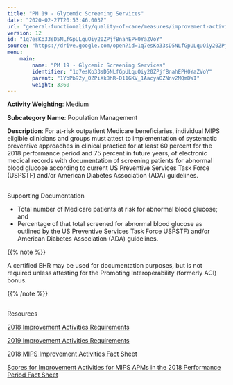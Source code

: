 ```yaml
---
title: "PM 19 - Glycemic Screening Services"
date: "2020-02-27T20:53:46.003Z"
url: "general-functionality/quality-of-care/measures/improvement-activities-measures/2018-improvement-activities/pm-19-glycemic-screening-services.html"
version: 12
id: "1q7esKo33sD5NLfGpULquOiy20ZPjfBnahEPH0YaZVoY"
source: "https://drive.google.com/open?id=1q7esKo33sD5NLfGpULquOiy20ZPjfBnahEPH0YaZVoY"
menu:
    main:
        name: "PM 19 - Glycemic Screening Services"
        identifier: "1q7esKo33sD5NLfGpULquOiy20ZPjfBnahEPH0YaZVoY"
        parent: "1YbPb92y_0ZPiXk8hR-D11GKV_1AacyaOZNnv2MQmDWI"
        weight: 3360
---
```









**Activity Weighting**: Medium

**Subcategory Name**: Population Management

**Description**: For at-risk outpatient Medicare beneficiaries, individual MIPS eligible clinicians and groups must attest to implementation of systematic preventive approaches in clinical practice for at least 60 percent for the 2018 performance period and 75 percent in future years, of electronic medical records with documentation of screening patients for abnormal blood glucose according to current US Preventive Services Task Force (USPSTF) and/or American Diabetes Association (ADA) guidelines.







## 

Supporting Documentation

* Total number of Medicare patients at risk for abnormal blood glucose; and 
* Percentage of that total screened for abnormal blood glucose as outlined by the US Preventive Services Task Force USPSTF) and/or American Diabetes Association (ADA) guidelines. 

{{% note %}}

A certified EHR may be used for documentation purposes, but is not required unless attesting for the Promoting Interoperability (formerly ACI) bonus.

{{% /note %}}


## 

Resources

[2018 Improvement Activities Requirements](https://qpp.cms.gov/mips/improvement-activities?py=2018)

[2019 Improvement Activities Requirements](https://qpp.cms.gov/mips/improvement-activities?py=2019)

[2018 MIPS Improvement Activities Fact Sheet](https://qpp.cms.gov/resource/2018%20MIPS%20Improvement%20Activities%20Fact%20Sheet)

[Scores for Improvement Activities for MIPS APMs in the 2018 Performance Period Fact Sheet](https://qpp.cms.gov/resource/2018%20MIPS%20APMs%20improvement%20Activities%20scores%20fact%20sheet)

